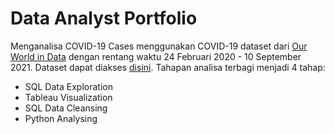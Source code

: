 # Data Analyst Portfolio

Menganalisa COVID-19 Cases menggunakan COVID-19 dataset dari [Our World in Data](https://ourworldindata.org/) dengan rentang waktu 24 Februari 2020 - 10 September 2021. Dataset dapat diakses [disini](https://ourworldindata.org/covid-deaths). Tahapan analisa terbagi menjadi 4 tahap:
- SQL Data Exploration
- Tableau Visualization
- SQL Data Cleansing
- Python Analysing
